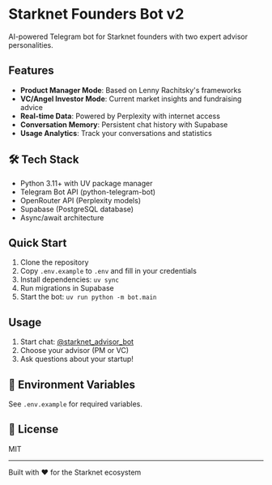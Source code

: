 # Starknet Founders Bot v2

AI-powered Telegram bot for Starknet founders with two expert advisor personalities.

## Features

- **Product Manager Mode**: Based on Lenny Rachitsky's frameworks
- **VC/Angel Investor Mode**: Current market insights and fundraising advice
- **Real-time Data**: Powered by Perplexity with internet access
- **Conversation Memory**: Persistent chat history with Supabase
- **Usage Analytics**: Track your conversations and statistics

## 🛠️ Tech Stack

- Python 3.11+ with UV package manager
- Telegram Bot API (python-telegram-bot)
- OpenRouter API (Perplexity models)
- Supabase (PostgreSQL database)
- Async/await architecture

## Quick Start

1. Clone the repository
2. Copy `.env.example` to `.env` and fill in your credentials
3. Install dependencies: `uv sync`
4. Run migrations in Supabase
5. Start the bot: `uv run python -m bot.main`

## Usage

1. Start chat: [@starknet_advisor_bot](https://t.me/starknet_advisor_bot)
2. Choose your advisor (PM or VC)
3. Ask questions about your startup!

## 🔑 Environment Variables

See `.env.example` for required variables.

## 📄 License

MIT

---

Built with ❤️ for the Starknet ecosystem